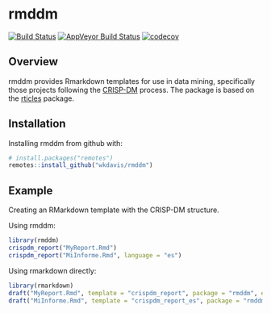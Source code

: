 
<!-- README.md is generated from README.Rmd. Please edit that file -->

# rmddm

<!-- badges: start -->

[![Build
Status](https://travis-ci.org/wkdavis/rmddm.svg?branch=master)](https://travis-ci.org/wkdavis/rmddm)
[![AppVeyor Build
Status](https://ci.appveyor.com/api/projects/status/github/wkdavis/rmddm?branch=master&svg=true)](https://ci.appveyor.com/project/wkdavis/rmddm)
[![codecov](https://codecov.io/gh/wkdavis/rmddm/branch/master/graph/badge.svg)](https://codecov.io/gh/wkdavis/rmddm)
<!-- badges: end -->

## Overview

rmddm provides Rmarkdown templates for use in data mining, specifically
those projects following the
[CRISP-DM](https://en.wikipedia.org/wiki/Cross-industry_standard_process_for_data_mining)
process. The package is based on the
[rticles](https://github.com/rstudio/rticles) package.

## Installation

Installing rmddm from github with:

``` r
# install.packages("remotes")
remotes::install_github("wkdavis/rmddm")
```

## Example

Creating an RMarkdown template with the CRISP-DM structure.

Using rmddm:

``` r
library(rmddm)
crispdm_report("MyReport.Rmd")
crispdm_report("MiInforme.Rmd", language = "es")
```

Using rmarkdown directly:

``` r
library(rmarkdown)
draft("MyReport.Rmd", template = "crispdm_report", package = "rmddm", edit=FALSE)
draft("MiInforme.Rmd", template = "crispdm_report_es", package = "rmddm", edit=FALSE)
```

